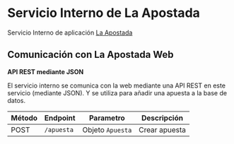 # Servicio Interno de La Apostada

Servicio Interno de aplicación [La Apostada](https://github.com/arubioVK/La-Apostada)

## Comunicación con La Apostada Web

**API REST mediante JSON**

El servicio interno se comunica con la web mediante una API REST en este servicio (mediante JSON). Y se utiliza para añadir una apuesta a la base de datos.

| Método | Endpoint | Parametro | Descripción
|---|---|---|---|
| POST | `/apuesta` | Objeto `Apuesta`| Crear apuesta
